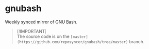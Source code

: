 # gnubash
Weekly synced mirror of GNU Bash.

> [!IMPORTANT]\
> The source code is on the `[master](https://github.com/reposyncer/gnubash/tree/master)` branch.
